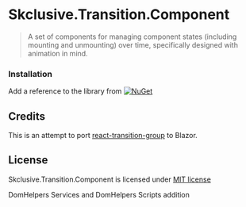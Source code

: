 Skclusive.Transition.Component
=============================

> A set of components for managing component states (including mounting and unmounting) over time, specifically designed with animation in mind.

### Installation

Add a reference to the library from [![NuGet](https://img.shields.io/nuget/v/Skclusive.Transition.Component.svg)](https://www.nuget.org/packages/Skclusive.Transition.Component/)

## Credits

This is an attempt to port [react-transition-group](https://github.com/reactjs/react-transition-group) to Blazor.

## License

Skclusive.Transition.Component is licensed under [MIT license](http://www.opensource.org/licenses/mit-license.php)

DomHelpers Services and DomHelpers Scripts addition
